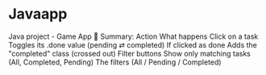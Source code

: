 # Javaapp
Java project - Game App
🔁 Summary:
Action	                What happens
Click on a task	        Toggles its .done value (pending ⇄ completed)
If clicked as done      Adds the "completed" class (crossed out)
Filter buttons	        Show only matching tasks (All, Completed, Pending)
The filters             (All / Pending / Completed)